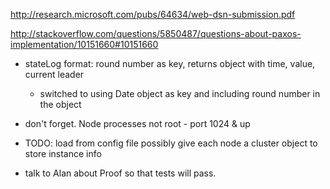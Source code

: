 http://research.microsoft.com/pubs/64634/web-dsn-submission.pdf

http://stackoverflow.com/questions/5850487/questions-about-paxos-implementation/10151660#10151660

- stateLog format: round number as key, returns object with time, value, current leader
    - switched to using Date object as key and including round number in the object

- don't forget. Node processes not root - port 1024 & up

- TODO:
    load from config file
    possibly give each node a cluster object to store instance info

- talk to Alan about Proof so that tests will pass.
